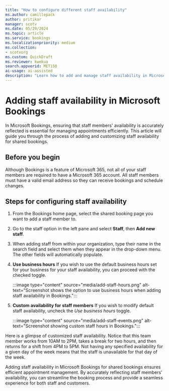 ```yaml
---  
title: "How to configure different staff availability"  
ms.author: camillepack
author: pritikar
manager: scotv
ms.date: 05/29/2024  
ms.topic: article
ms.service: bookings
ms.localizationpriority: medium
ms.collection:
- scotvorg
ms.custom: QuickDraft  
ms.reviewer: kwekua  
search.appverid: MET150  
ai-usage: ai-assisted 
description: "Learn how to add and manage staff availability in Microsoft Bookings for efficient appointment scheduling." 
---
```


# Adding staff availability in Microsoft Bookings

In Microsoft Bookings, ensuring that staff members' availability is accurately reflected is essential for managing appointments efficiently. This article will guide you through the process of adding and customizing staff availability for shared bookings.

## Before you begin

Although Bookings is a feature of Microsoft 365, not all of your staff members are required to have a Microsoft 365 account. All staff members must have a valid email address so they can receive bookings and schedule changes.

## Steps for configuring staff availability

1. From the Bookings home page, select the shared booking page you want to add a staff member to.
2. Go to the staff option in the left pane and select **Staff**, then **Add new staff**.
3. When adding staff from within your organization, type their name in the search field and select them when they appear in the drop-down menu. The other fields will automatically populate.
4. **Use business hours** If you wish to use the default business hours set for your business for your staff availability, you can proceed with the checked toggle.

   :::image type="content" source="media/add-staff-hours.png" alt-text="Screenshot shows the option to use business hours when adding staff availability in Bookings.":::

5. **Custom availability for staff members** If you wish to modify default staff availability, uncheck the *Use business hours* toggle.

   :::image type="content" source="media/add-staff-events.png" alt-text="Screenshot showing custom staff hours in Bookings.":::

Here is a glimpse of customized staff availability. Notice that this team member works from 10AM to 2PM, takes a break for two hours, and then returns for a shift from 4PM to 5PM. Not having any specified availability for a given day of the week means that the staff is unavailable for that day of the week.  

Adding staff availability in Microsoft Bookings for shared bookings ensures efficient appointment management. By accurately reflecting staff members' availability, you can streamline the booking process and provide a seamless experience for both staff and customers.
